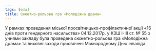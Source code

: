 ```yaml
---
tags: [edu]
title: Сюжетно-рольова гра «Молодіжна драма»
---
```


У рамках проведення міської просвітницько-профілактичної акції «16 днів проти гендерного насильства» 04.12.2017р. у КЗШ І-ІІІ ст. № 55 з учнями закладу була проведена сюжетно-рольова гра «Молодіжна драма» та виховні заходи присвячені Міжнародному Дню інваліда.

<slideshow id="72157667073590969"></slideshow>
